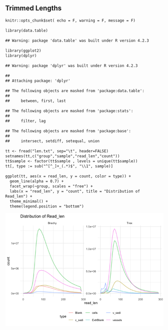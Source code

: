 ## Trimmed Lengths

    knitr::opts_chunk$set( echo = F, warning = F, message = F)

    library(data.table)

    ## Warning: package 'data.table' was built under R version 4.2.3

    library(ggplot2)
    library(dplyr)

    ## Warning: package 'dplyr' was built under R version 4.2.3

    ## 
    ## Attaching package: 'dplyr'

    ## The following objects are masked from 'package:data.table':
    ## 
    ##     between, first, last

    ## The following objects are masked from 'package:stats':
    ## 
    ##     filter, lag

    ## The following objects are masked from 'package:base':
    ## 
    ##     intersect, setdiff, setequal, union

    tt <- fread("len.txt", sep="\t", header=FALSE)
    setnames(tt,c("group","sample","read_len","count"))
    tt$sample <- factor(tt$sample , levels = unique(tt$sample))
    tt[, type := sub("^[^_]+_(.*)$", "\\1", sample)]

    ggplot(tt, aes(x = read_len, y = count, color = type)) +
      geom_line(alpha = 0.7) +
      facet_wrap(~group, scales = "free") +   
      labs(x = "read_len", y = "count", title = "Distribution of Read_len") +
      theme_minimal() +
      theme(legend.position = "bottom")

![](README_files/figure-markdown_strict/setup-1.png)
